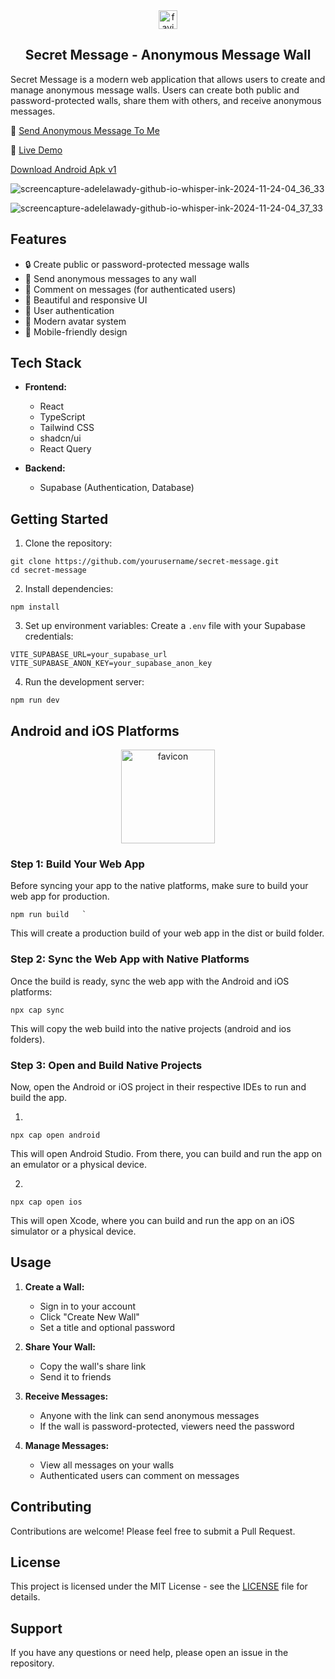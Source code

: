 <div style="text-align: center">
  <img src="https://github.com/user-attachments/assets/97464e1f-e0e1-4eba-a2b9-64aeeec8c7a4" alt="favicon" width="30"> <h2>Secret Message - Anonymous Message Wall</h2>
  
</div>

Secret Message is a modern web application that allows users to create and manage anonymous message walls. Users can create both public and password-protected walls, share them with others, and receive anonymous messages.


💬 [Send Anonymous Message To Me](https://adelelawady.github.io/whisper-ink/#/send/e35432cc-0b61-441c-b13d-29fda226498f)

🔴 [Live Demo](https://adelelawady.github.io/whisper-ink/)

[Download Android Apk v1](https://github.com/adelelawady/whisper-ink/releases/download/andoird_v1/Secret-Message.apk/)

![screencapture-adelelawady-github-io-whisper-ink-2024-11-24-04_36_33](https://github.com/user-attachments/assets/d7ac64bd-6cea-454a-bc45-2f7b86787976)


![screencapture-adelelawady-github-io-whisper-ink-2024-11-24-04_37_33](https://github.com/user-attachments/assets/0cb9ebf4-4b5f-4588-95e0-34d322e48959)



## Features

- 🔒 Create public or password-protected message walls
- 📝 Send anonymous messages to any wall
- 💬 Comment on messages (for authenticated users)
- 🎨 Beautiful and responsive UI
- 👤 User authentication
- 🌙 Modern avatar system
- 📱 Mobile-friendly design

## Tech Stack

- **Frontend:**
  - React
  - TypeScript
  - Tailwind CSS
  - shadcn/ui
  - React Query

- **Backend:**
  - Supabase (Authentication, Database)

## Getting Started

1. Clone the repository:
```
git clone https://github.com/yourusername/secret-message.git
cd secret-message
```


2. Install dependencies:
```
npm install
```



3. Set up environment variables:
Create a `.env` file with your Supabase credentials:

```
VITE_SUPABASE_URL=your_supabase_url
VITE_SUPABASE_ANON_KEY=your_supabase_anon_key
```



4. Run the development server:


```
npm run dev
```

## Android and iOS Platforms

<div style="text-align: center">
  <img src="https://github.com/user-attachments/assets/7a1bafe2-1de4-4924-b49b-b847893285cd" alt="favicon" width="150"> 
</div>

### Step 1: Build Your Web App

Before syncing your app to the native platforms, make sure to build your web app for production.

```
npm run build   `
```
This will create a production build of your web app in the dist or build folder.

### Step 2: Sync the Web App with Native Platforms

Once the build is ready, sync the web app with the Android and iOS platforms:

```
npx cap sync
```

This will copy the web build into the native projects (android and ios folders).

### Step 3: Open and Build Native Projects

Now, open the Android or iOS project in their respective IDEs to run and build the app.

1.  
```
npx cap open android
```

This will open Android Studio. From there, you can build and run the app on an emulator or a physical device.
    
2.
```
npx cap open ios
```

This will open Xcode, where you can build and run the app on an iOS simulator or a physical device.


## Usage

1. **Create a Wall:**
   - Sign in to your account
   - Click "Create New Wall"
   - Set a title and optional password

2. **Share Your Wall:**
   - Copy the wall's share link
   - Send it to friends

3. **Receive Messages:**
   - Anyone with the link can send anonymous messages
   - If the wall is password-protected, viewers need the password

4. **Manage Messages:**
   - View all messages on your walls
   - Authenticated users can comment on messages

## Contributing

Contributions are welcome! Please feel free to submit a Pull Request.

## License

This project is licensed under the MIT License - see the [LICENSE](LICENSE) file for details.

## Support

If you have any questions or need help, please open an issue in the repository.
